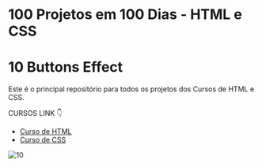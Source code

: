 # 100 Projetos em 100 Dias - HTML e CSS
# 10 Buttons Effect 
Este é o principal repositório para todos os projetos dos Cursos de HTML e CSS.

CURSOS LINK 👇

-   [Curso de HTML](https://johnpires.com/cursos/html-tutorial/)
-   [Curso de CSS](https://johnpires.com/cursos/css-fundamentos-basicos/)

![10](https://user-images.githubusercontent.com/26515702/187961212-7948c688-34a8-495a-8818-8eb298a9ee6b.png)